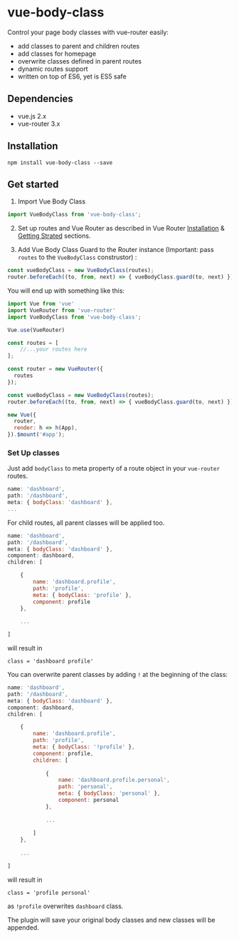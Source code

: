 # vue-body-class

Control your page body classes with vue-router easily:

+ add classes to parent and children routes
+ add classes for homepage
+ overwrite classes defined in parent routes
+ dynamic routes support
+ written on top of ES6, yet is ES5 safe

## Dependencies
+ vue.js 2.x
+ vue-router 3.x

## Installation

`npm install vue-body-class --save`

## Get started

1. Import Vue Body Class

```js
import VueBodyClass from 'vue-body-class';
```
2. Set up routes and Vue Router as described in Vue Router [Installation](https://router.vuejs.org/installation.html) & [Getting Strated](https://router.vuejs.org/guide/) sections.

3. Add Vue Body Class Guard to the Router instance (Important: pass `routes` to the `VueBodyClass` construstor) :

```js
const vueBodyClass = new VueBodyClass(routes);
router.beforeEach((to, from, next) => { vueBodyClass.guard(to, next) });
```

You will end up with something like this:

```js
import Vue from 'vue'
import VueRouter from 'vue-router'
import VueBodyClass from 'vue-body-class';

Vue.use(VueRouter)

const routes = [
    //...your routes here
];

const router = new VueRouter({
  routes
});

const vueBodyClass = new VueBodyClass(routes);
router.beforeEach((to, from, next) => { vueBodyClass.guard(to, next) });

new Vue({
  router,
  render: h => h(App),
}).$mount('#app');

```



### Set Up classes

Just add `bodyClass` to meta property of a route object in your `vue-router` routes.

```js
name: 'dashboard',
path: '/dashboard',
meta: { bodyClass: 'dashboard' },
...
```

For child routes, all parent classes will be applied too.

```js
name: 'dashboard',
path: '/dashboard',
meta: { bodyClass: 'dashboard' },
component: dashboard,
children: [

    {
        name: 'dashboard.profile',
        path: 'profile',
        meta: { bodyClass: 'profile' },
        component: profile
    },
    
    ...

]
```

will result in 

```
class = 'dashboard profile'
```

You can overwrite parent classes by adding `!` at the beginning of the class:
```js
name: 'dashboard',
path: '/dashboard',
meta: { bodyClass: 'dashboard' },
component: dashboard,
children: [

    {
        name: 'dashboard.profile',
        path: 'profile',
        meta: { bodyClass: '!profile' },
        component: profile,
        children: [
        
            {
                name: 'dashboard.profile.personal',
                path: 'personal',
                meta: { bodyClass: 'personal' },
                component: personal
            },
            
            ...
        
        ]
    },
    
    ...

]
```
will result in 

```
class = 'profile personal'
```

as `!profile` overwrites `dashboard` class.

The plugin will save your original body classes and new classes will be appended.